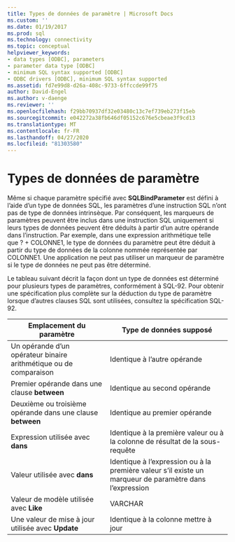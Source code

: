 ```yaml
---
title: Types de données de paramètre | Microsoft Docs
ms.custom: ''
ms.date: 01/19/2017
ms.prod: sql
ms.technology: connectivity
ms.topic: conceptual
helpviewer_keywords:
- data types [ODBC], parameters
- parameter data type [ODBC]
- minimum SQL syntax supported [ODBC]
- ODBC drivers [ODBC], minimum SQL syntax supported
ms.assetid: fd7e99d8-d26a-408c-9733-6ffccde99f75
author: David-Engel
ms.author: v-daenge
ms.reviewer: ''
ms.openlocfilehash: f29bb70937df32e03480c13c7ef739eb273f15eb
ms.sourcegitcommit: e042272a38fb646df05152c676e5cbeae3f9cd13
ms.translationtype: MT
ms.contentlocale: fr-FR
ms.lasthandoff: 04/27/2020
ms.locfileid: "81303580"
---
```

# <a name="parameter-data-types"></a>Types de données de paramètre
Même si chaque paramètre spécifié avec **SQLBindParameter** est défini à l’aide d’un type de données SQL, les paramètres d’une instruction SQL n’ont pas de type de données intrinsèque. Par conséquent, les marqueurs de paramètres peuvent être inclus dans une instruction SQL uniquement si leurs types de données peuvent être déduits à partir d’un autre opérande dans l’instruction. Par exemple, dans une expression arithmétique telle que ? + COLONNE1, le type de données du paramètre peut être déduit à partir du type de données de la colonne nommée représentée par COLONNE1. Une application ne peut pas utiliser un marqueur de paramètre si le type de données ne peut pas être déterminé.  
  
 Le tableau suivant décrit la façon dont un type de données est déterminé pour plusieurs types de paramètres, conformément à SQL-92. Pour obtenir une spécification plus complète sur la déduction du type de paramètre lorsque d’autres clauses SQL sont utilisées, consultez la spécification SQL-92.  
  
|Emplacement du paramètre|Type de données supposé|  
|---------------------------|-----------------------|  
|Un opérande d’un opérateur binaire arithmétique ou de comparaison|Identique à l’autre opérande|  
|Premier opérande dans une clause **between**|Identique au second opérande|  
|Deuxième ou troisième opérande dans une clause **between**|Identique au premier opérande|  
|Expression utilisée avec **dans**|Identique à la première valeur ou à la colonne de résultat de la sous-requête|  
|Valeur utilisée avec **dans**|Identique à l’expression ou à la première valeur s’il existe un marqueur de paramètre dans l’expression|  
|Valeur de modèle utilisée avec **Like**|VARCHAR|  
|Une valeur de mise à jour utilisée avec **Update**|Identique à la colonne mettre à jour|
